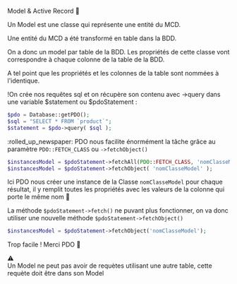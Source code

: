 Model & Active Record
:newspaper:  

Un Model est une classe qui représente une entité du MCD.  

Une entité du MCD a été transformé en table dans la BDD.  

On a donc un model par table de la BDD.
Les propriétés de cette classe vont correspondre à chaque colonne de la table de la BDD.  

A tel point que les propriétés et les colonnes de la table sont nommées à l'identique.  

!On crée nos requêtes sql et on récupère son contenu avec ->query dans une variable $statement ou $pdoStatement :

```php
$pdo = Database::getPDO();            
$sql = "SELECT * FROM `product`";
$statement = $pdo->query( $sql );            
```
:rolled_up_newspaper:
PDO nous facilite énormément la tâche grâce au paramètre `PDO::FETCH_CLASS` ou `->fetchObject()`
```php
$instancesModel = $pdoStatement->fetchAll(PDO::FETCH_CLASS, 'nomClasseModel');
$instancesModel = $pdoStatement->fetchObject( 'nomClasseModel' );
```
Ici PDO nous créer une instance de la Classe `nomClasseModel` pour chaque résultat, il y remplit toutes les propriétés avec les valeurs de la colonne qui porte le même nom :muscle:

La méthode `$pdoStatement->fetch()` ne puvant plus fonctionner, on va donc utiliser une nouvelle méthode `$pdoStatement->fetchObject()`
```php
$instancesModel = $pdoStatement->fetchObject('nomClasseModel');
```
Trop facile ! Merci PDO :pray:

:warning:  
Un Model ne peut pas avoir de requètes utilisant une autre table, cette requète doit être dans son Model